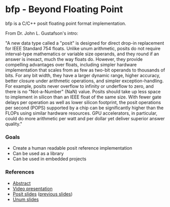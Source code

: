 # bfp - Beyond Floating Point

bfp is a C/C++ posit floating point format implementation.

From Dr. John L. Gustafson's intro:

"A new data type called a "posit" is designed for direct drop-in replacement for
IEEE Standard 754 floats. Unlike unum arithmetic, posits do not require
interval-type mathematics or variable size operands, and they round if an answer
is inexact, much the way floats do. However, they provide compelling advantages
over floats, including simpler hardware implementation that scales from as few
as two-bit operands to thousands of bits. For any bit width, they have a larger
dynamic range, higher accuracy, better closure under arithmetic operations, and
simpler exception-handling. For example, posits never overflow to infinity or
underflow to zero, and there is no "Not-a-Number" (NaN) value. Posits should
take up less space to implement in silicon than an IEEE float of the same size.
With fewer gate delays per operation as well as lower silicon footprint, the
posit operations per second (POPS) supported by a chip can be significantly
higher than the FLOPs using similar hardware resources. GPU accelerators, in
particular, could do more arithmetic per watt and per dollar yet deliver
superior answer quality."

### Goals

- Create a human readable posit reference implementation
- Can be used as a library
- Can be used in embedded projects

### References

- [Abstract](http://web.stanford.edu/class/ee380/Abstracts/170201.html)
- [Video presentation](https://www.youtube.com/watch?v=aP0Y1uAA-2Y)
- [Posit slides](http://supercomputingfrontiers.com/2017/wp-content/uploads/2017/03/2_1100_John-Gustafson.pdf) ([previous slides](http://ee380.stanford.edu/Abstracts/170201-slides.pdf))
- [Unum slides](http://www.johngustafson.net/presentations/Unums2.0.pdf)
